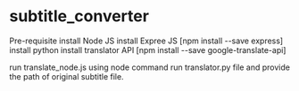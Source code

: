 # subtitle_converter

Pre-requisite
install Node JS
install Expree JS [npm install --save express]
install python
install translator API [npm install --save google-translate-api]

run translate_node.js using node command 
run translator.py file and provide the path of original subtitle file.

